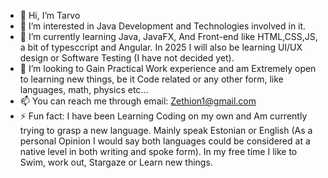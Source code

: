 - 👋 Hi, I’m Tarvo
- 👀 I’m interested in Java Development and Technologies involved in it.
- 🌱 I’m currently learning Java, JavaFX, And Front-end like HTML,CSS,JS, a bit of typesccript and Angular. In 2025 I will also be learning UI/UX design or Software Testing (I have not decided yet).
- 💞️ I’m looking to Gain Practical Work experience and am Extremely open to learning new things, be it Code related or any other form, like languages, math, physics etc...
- 📫 You can reach me through email: Zethion1@gmail.com
- ⚡ Fun fact: I have been Learning Coding on my own and Am currently trying to grasp a new language. Mainly speak Estonian or English (As a personal Opinion I would say both languages could be considered at a native level in both writing and spoke form).
  In my free time I like to Swim, work out, Stargaze or Learn new things.

<!---
AxZethh/AxZethh is a ✨ special ✨ repository because its `README.md` (this file) appears on your GitHub profile.
You can click the Preview link to take a look at your changes.
--->
